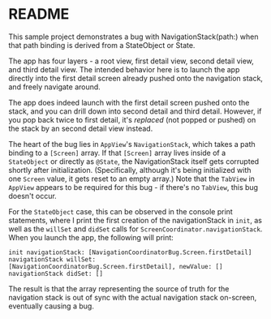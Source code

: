 # README

This sample project demonstrates a bug with NavigationStack(path:) when that path binding is derived from a StateObject or State.

The app has four layers - a root view, first detail view, second detail view, and third detail view. The intended behavior here is to launch the app directly into the first detail screen already pushed onto the navigation stack, and freely navigate around.

The app does indeed launch with the first detail screen pushed onto the stack, and you can drill down into second detail and third detail. However, if you pop back twice to first detail, it's *replaced* (not popped or pushed) on the stack by an second detail view instead.

The heart of the bug lies in `AppView`'s `NavigationStack`, which takes a path binding to a `[Screen]` array. If that `[Screen]` array lives inside of a `StateObject` or directly as `@State`, the NavigationStack itself gets corrupted shortly after initialization. (Specifically, although it's being initialized with one `Screen` value, it gets reset to an empty array.) Note that the `TabView` in `AppView` appears to be required for this bug - if there's no `TabView`, this bug doesn't occur.

For the `StateObject` case, this can be observed in the console print statements, where I print the first creation of the navigationStack in `init`, as well as the `willSet` and `didSet` calls for `ScreenCoordinator.navigationStack`. When you launch the app, the following will print:

```
init navigationStack: [NavigationCoordinatorBug.Screen.firstDetail]
navigationStack willSet: [NavigationCoordinatorBug.Screen.firstDetail], newValue: []
navigationStack didSet: []
```

The result is that the array representing the source of truth for the navigation stack is out of sync with the actual navigation stack on-screen, eventually causing a bug.

